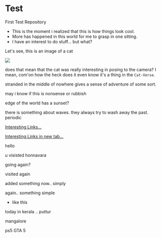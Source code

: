 # Test
First Test Repository

- This is the moment i realized that this is how things look cool.
- More has happened in this world for me to grasp in one sitting.
- I have an interest to do stuff... but what?

Let's see,
this is an image of a cat

![](https://images.unsplash.com/photo-1615807713086-bfc4975801d0?ixlib=rb-4.0.3&ixid=M3wxMjA3fDB8MHxwaG90by1wYWdlfHx8fGVufDB8fHx8fA%3D%3D&auto=format&fit=crop&w=212&q=80)


does that mean that the cat was really interesting in posing to the camera? I mean, com'on how the heck does it even know it's a thing in the `Cat-Verse`.

stranded in the middle of nowhere gives a sense of adventure of some sort.

may i know if this is nonsense or rubbish

edge of the world has a sunset?

there is something about waves. they always try to wash away the past. periodic 

[Interesting Links...](https://github.com/Deeku-Zeus/My-Notes/blob/master/InterestingLinks.md#some-links-i-found-that-are-interesting)

<a target="_blank" href="https://github.com/Deeku-Zeus/My-Notes/blob/master/InterestingLinks.md#some-links-i-found-that-are-interesting">Interesting Links in new tab...</a>

hello

u visisted honnavara 

going again? 

visited again


added something now.. simply

again.. something simple
- like this

today in kerala .. puttur


mangalore


ps5 GTA 5
